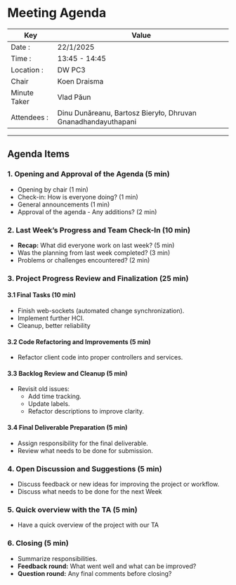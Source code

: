 # Meeting Agenda
| Key          | Value                                                       |
|--------------|-------------------------------------------------------------|
| Date :       | 22/1/2025                                                   |
| Time :       | 13:45 - 14:45                                               |
| Location :   | DW PC3                                                      |
| Chair        | Koen Draisma                                                 |
| Minute Taker | Vlad Păun                                              |
| Attendees :  | Dinu Dunăreanu, Bartosz Bieryło, Dhruvan Gnanadhandayuthapani |

---

## Agenda Items

### 1. Opening and Approval of the Agenda (5 min)
- Opening by chair (1 min)
- Check-in: How is everyone doing? (1 min)
- General announcements (1 min)
- Approval of the agenda - Any additions? (2 min)

### 2. Last Week’s Progress and Team Check-In (10 min)
- **Recap:** What did everyone work on last week? (5 min)
- Was the planning from last week completed? (3 min)
- Problems or challenges encountered? (2 min)

### 3. Project Progress Review and Finalization (25 min)
#### 3.1 Final Tasks (10 min)
- Finish web-sockets (automated change synchronization).
- Implement further HCI.
- Cleanup, better reliability

#### 3.2 Code Refactoring and Improvements (5 min)
- Refactor client code into proper controllers and services.

#### 3.3 Backlog Review and Cleanup (5 min)
- Revisit old issues:
    - Add time tracking.
    - Update labels.
    - Refactor descriptions to improve clarity.

#### 3.4 Final Deliverable Preparation (5 min)
- Assign responsibility for the final deliverable.
- Review what needs to be done for submission.

### 4. Open Discussion and Suggestions (5 min)
- Discuss feedback or new ideas for improving the project or workflow.
- Discuss what needs to be done for the next Week

### 5. Quick overview with the TA (5 min)
- Have a quick overview of the project with our TA

### 6. Closing (5 min)
- Summarize responsibilities.
- **Feedback round:** What went well and what can be improved?
- **Question round:** Any final comments before closing?